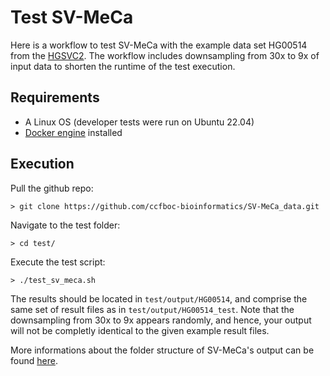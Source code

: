 # Test SV-MeCa
Here is a workflow to test SV-MeCa with the example data set HG00514 from the [HGSVC2](https://www.internationalgenome.org/data-portal/data-collection/hgsvc2). The workflow includes downsampling from 30x to 9x of input data to shorten the runtime of the test execution.

## Requirements

* A Linux OS (developer tests were run on Ubuntu 22.04)
* [Docker engine](https://docs.docker.com/engine/install/) installed

## Execution

Pull the github repo:
``` 
> git clone https://github.com/ccfboc-bioinformatics/SV-MeCa_data.git
```

Navigate to the test folder:
``` 
> cd test/
```

Execute the test script:
```
> ./test_sv_meca.sh
```

The results should be located in `test/output/HG00514`, and comprise the same set of result files as in `test/output/HG00514_test`.
Note that the downsampling from 30x to 9x appears randomly, and hence, your output will not be completly identical to the given example result files.

More informations about the folder structure of SV-MeCa's output can be found [here](https://github.com/ccfboc-bioinformatics/SV-MeCa?tab=readme-ov-file#folder-structure).
